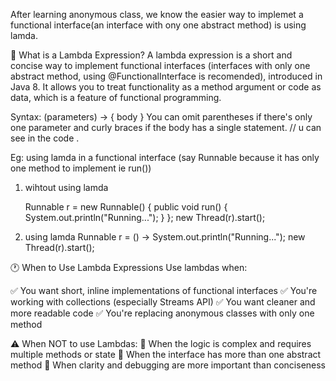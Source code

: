 After learning anonymous class, we know the easier way to implemet a functional interface(an interface with ony one abstract method) is using lamda.

🔹 What is a Lambda Expression?
A lambda expression is a short and concise way to implement functional interfaces (interfaces with only one abstract method, using @FunctionalInterface is recomended), introduced in Java 8.
It allows you to treat functionality as a method argument or code as data, which is a feature of functional programming. 

Syntax: 
(parameters) -> { body }
You can omit parentheses if there's only one parameter and curly braces if the body has a single statement. // u can see in the code .



Eg: using lamda in a functional interface (say Runnable because it has only one method to implement ie run())
1. wihtout using lamda

   Runnable r = new Runnable() {
    public void run() {
        System.out.println("Running...");
    }
  };
  new Thread(r).start();



1. using lamda
   Runnable r = () -> System.out.println("Running...");
   new Thread(r).start();


🕐 When to Use Lambda Expressions
Use lambdas when:

✅ You want short, inline implementations of functional interfaces
✅ You're working with collections (especially Streams API)
✅ You want cleaner and more readable code
✅ You're replacing anonymous classes with only one method


⚠️ When NOT to use Lambdas:
🚫 When the logic is complex and requires multiple methods or state
🚫 When the interface has more than one abstract method
🚫 When clarity and debugging are more important than conciseness

